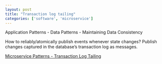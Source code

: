 ```yaml
---
layout: post
title: "Transaction log tailing"
categories: ['software', 'microservice']
---
```


Application Patterns - Data Patterns - Maintaining Data Consistency

How to reliably/atomically publish events whenever state changes?
Publish changes captured in the database’s transaction log as messages.

[Microservice Patterns - Transaction Log Tailing](http://microservices.io/patterns/data/transaction-log-tailing.html)

